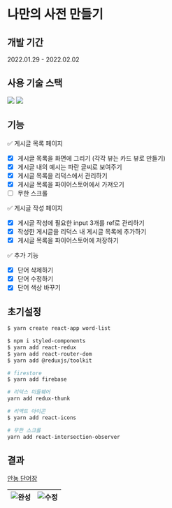 # 나만의 사전 만들기

## 개발 기간

2022.01.29 - 2022.02.02

## 사용 기술 스택

<img src="https://img.shields.io/badge/JavaScript-F7DF1E?style=for-the-badge&logo=JavaScript&logoColor=black"/> <img src="https://img.shields.io/badge/React-61DAFB?style=for-the-badge&logo=React&logoColor=black"/>

## 기능

✅ 게시글 목록 페이지

- [x] 게시글 목록을 화면에 그리기 (각각 뷰는 카드 뷰로 만들기)
- [x] 게시글 내의 예시는 파란 글씨로 보여주기
- [x] 게시글 목록을 리덕스에서 관리하기
- [x] 게시글 목록을 파이어스토어에서 가져오기
- [ ] 무한 스크롤

✅ 게시글 작성 페이지

- [x] 게시글 작성에 필요한 input 3개를 ref로 관리하기
- [x] 작성한 게시글을 리덕스 내 게시글 목록에 추가하기
- [x] 게시글 목록을 파이어스토어에 저장하기

✅ 추가 기능

- [x] 단어 삭제하기
- [x] 단어 수정하기
- [x] 단어 색상 바꾸기

## 초기설정

```bash
$ yarn create react-app word-list

$ npm i styled-components
$ yarn add react-redux
$ yarn add react-router-dom
$ yarn add @reduxjs/toolkit

# firestore
$ yarn add firebase

# 리덕스 미들웨어
yarn add redux-thunk

# 리액트 아이콘
$ yarn add react-icons

# 무한 스크롤
yarn add react-intersection-observer
```

## 결과

[안뇽 단어장](http://hanghae99-react-voca.s3-website.ap-northeast-2.amazonaws.com/)

|![완성](https://blog.kakaocdn.net/dn/c8Fram/btrspIYzJcx/CRmkKkLgZvcmLD9hHAxFWK/img.gif)|![수정](https://blog.kakaocdn.net/dn/bR7Paj/btrsnm9jVS2/cn7HEFkPXYKt6rHV5KocZk/img.gif)|
|:---|---:|
